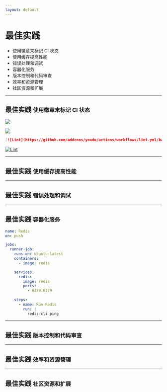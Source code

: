 ```yaml
---
layout: default
---
```


# 最佳实践

- 使用徽章来标记 CI 状态
- 使用缓存提高性能
- 错误处理和调试
- 容器化服务
- 版本控制和代码审查
- 效率和资源管理
- 社区资源和扩展

---

## 最佳实践 <small>使用徽章来标记 CI 状态</small>

<div grid="~ cols-2 gap-4">

<v-clicks>

![](/assets/images/practice-1.png)

![](/assets/images/practice-2.png)

</v-clicks>

</div>

<div class="code-wrap">

<v-clicks>

```markdown
[![Lint](https://github.com/addcnos/youdu/actions/workflows/lint.yml/badge.svg)](https://github.com/addcnos/youdu/actions/workflows/lint.yml)
```

[![Lint](https://github.com/addcnos/youdu/actions/workflows/lint.yml/badge.svg)](https://github.com/addcnos/youdu/actions/workflows/lint.yml)

</v-clicks>

</div>

---

## 最佳实践 <small>使用缓存提高性能</small>

---

## 最佳实践 <small>错误处理和调试</small>

---

## 最佳实践 <small>容器化服务</small>

```yaml
name: Redis
on: push

jobs:
  runner-job:
    runs-on: ubuntu-latest
    containers:
      - image: redis

    services:
      redis:
        image: redis
        ports:
          - 6379:6379
    
    steps:
      - name: Run Redis
        run: |
          redis-cli ping
```

---

## 最佳实践 <small>版本控制和代码审查</small>

---

## 最佳实践 <small>效率和资源管理</small>

---

## 最佳实践 <small>社区资源和扩展</small>
